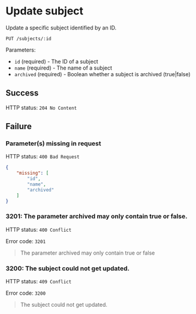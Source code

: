 # Update subject

Update a specific subject identified by an ID.

```
PUT /subjects/:id
```

Parameters:

- `id` (required) - The ID of a subject
- `name` (required) - The name of a subject
- `archived` (required) - Boolean whether a subject is archived (true|false)

## Success

HTTP status: `204 No Content`

## Failure

### Parameter(s) missing in request

HTTP status: `400 Bad Request`

```json
{
	"missing": [
		"id",
		"name",
		"archived"
	]
}
```

### 3201: The parameter archived may only contain true or false.

HTTP status: `400 Conflict`

Error code: `3201`
> The parameter archived may only contain true or false

### 3200: The subject could not get updated.

HTTP status: `409 Conflict`

Error code: `3200`
> The subject could not get updated.
